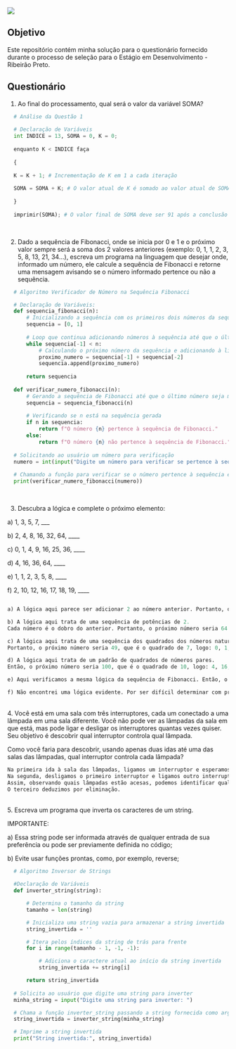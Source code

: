 <div>
  <img src="https://github.com/devitruvius/profile-pictures/blob/main/questionario-estagio-desenvolvimento.png">
 </div>

## Objetivo
Este repositório contém minha solução para o questionário fornecido durante o processo de seleção para o Estágio em Desenvolvimento - Ribeirão Preto.

## Questionário

1. Ao final do processamento, qual será o valor da variável SOMA?
```python
  # Análise da Questão 1
  
  # Declaração de Variáveis
  int INDICE = 13, SOMA = 0, K = 0;
  
  enquanto K < INDICE faça
  
  {
  
  K = K + 1; # Incrementação de K em 1 a cada iteração
  
  SOMA = SOMA + K; # O valor atual de K é somado ao valor atual de SOMA, resultando na soma acumulada dos números de 1 a 13
  
  }
  
  imprimir(SOMA); # O valor final de SOMA deve ser 91 após a conclusão do loop
```
<br>

2. Dado a sequência de Fibonacci, onde se inicia por 0 e 1 e o próximo valor sempre será a soma dos 2 valores anteriores (exemplo: 0, 1, 1, 2, 3, 5, 8, 13, 21, 34...), escreva um programa na linguagem que desejar onde, informado um número, ele calcule a sequência de Fibonacci e retorne uma mensagem avisando se o número informado pertence ou não a sequência.
```python
  # Algoritmo Verificador de Número na Sequência Fibonacci

  # Declaração de Variáveis:
  def sequencia_fibonacci(n):
      # Inicializando a sequência com os primeiros dois números da sequência de Fibonacci
      sequencia = [0, 1]
      
      # Loop que continua adicionando números à sequência até que o último número seja maior ou igual a n
      while sequencia[-1] < n:
          # Calculando o próximo número da sequência e adicionando à lista
          proximo_numero = sequencia[-1] + sequencia[-2]
          sequencia.append(proximo_numero)
      
      return sequencia
  
  def verificar_numero_fibonacci(n):
      # Gerando a sequência de Fibonacci até que o último número seja maior ou igual a n
      sequencia = sequencia_fibonacci(n)
      
      # Verificando se n está na sequência gerada
      if n in sequencia:
          return f"O número {n} pertence à sequência de Fibonacci."
      else:
          return f"O número {n} não pertence à sequência de Fibonacci."
  
  # Solicitando ao usuário um número para verificação
  numero = int(input("Digite um número para verificar se pertence à sequência de Fibonacci: "))
  
  # Chamando a função para verificar se o número pertence à sequência e em seguida imprimindo o resultado
  print(verificar_numero_fibonacci(numero))
```

<br>

3. Descubra a lógica e complete o próximo elemento:

a) 1, 3, 5, 7, ___

b) 2, 4, 8, 16, 32, 64, ____

c) 0, 1, 4, 9, 16, 25, 36, ____

d) 4, 16, 36, 64, ____

e) 1, 1, 2, 3, 5, 8, ____

f) 2, 10, 12, 16, 17, 18, 19, ____

```python

a) A lógica aqui parece ser adicionar 2 ao número anterior. Portanto, o próximo número seria 7 + 2 = 9, logo: 1, 3, 5, 7, 9.

b) A lógica aqui trata de uma sequência de potências de 2. 
Cada número é o dobro do anterior. Portanto, o próximo número seria 64 * 2 = 128, logo: 2, 4, 8, 16, 32, 64, 128.

c) A lógica aqui trata de uma sequência dos quadrados dos números naturais começando do zero. 
Portanto, o próximo número seria 49, que é o quadrado de 7, logo: 0, 1, 4, 9, 16, 25, 36, 49.

d) A lógica aqui trata de um padrão de quadrados de números pares. 
Então, o próximo número seria 100, que é o quadrado de 10, logo: 4, 16, 36, 64, 100.

e) Aqui verificamos a mesma lógica da sequência de Fibonacci. Então, o próximo número seria 8 + 5 = 13, logo: 1, 1, 2, 3, 5, 8, 13.

f) Não encontrei uma lógica evidente. Por ser difícil determinar com precisão o próximo elemento, achei prudente evitar dar uma resposta incorreta.
```

<br>
4. Você está em uma sala com três interruptores, cada um conectado a uma lâmpada em uma sala diferente. Você não pode ver as lâmpadas da sala em que está, mas pode ligar e desligar os interruptores quantas vezes quiser. Seu objetivo é descobrir qual interruptor controla qual lâmpada.

Como você faria para descobrir, usando apenas duas idas até uma das salas das lâmpadas, qual interruptor controla cada lâmpada?

```python
Na primeira ida à sala das lâmpadas, ligamos um interruptor e esperamos. 
Na segunda, desligamos o primeiro interruptor e ligamos outro interruptor. 
Assim, observando quais lâmpadas estão acesas, podemos identificar qual interruptor controla cada uma delas: o primeiro e o segundo.
O terceiro deduzimos por eliminação.
```
<br>
5. Escreva um programa que inverta os caracteres de um string.

IMPORTANTE:

a) Essa string pode ser informada através de qualquer entrada de sua preferência ou pode ser previamente definida no código;

b) Evite usar funções prontas, como, por exemplo, reverse;

```python
  # Algoritmo Inversor de Strings

  #Declaração de Variáveis
  def inverter_string(string):

      # Determina o tamanho da string
      tamanho = len(string)

      # Inicializa uma string vazia para armazenar a string invertida
      string_invertida = ''

      # Itera pelos índices da string de trás para frente
      for i in range(tamanho - 1, -1, -1):

          # Adiciona o caractere atual ao início da string invertida
          string_invertida += string[i]

      return string_invertida
  
  # Solicita ao usuário que digite uma string para inverter
  minha_string = input("Digite uma string para inverter: ")

  # Chama a função inverter_string passando a string fornecida como argumento
  string_invertida = inverter_string(minha_string)

  # Imprime a string invertida
  print("String invertida:", string_invertida)
```
